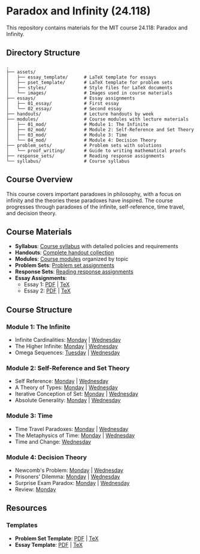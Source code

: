 # Paradox and Infinity (24.118)

This repository contains materials for the MIT course 24.118: Paradox and Infinity.

## Directory Structure

```
.
├── assets/
│   ├── essay_template/      # LaTeX template for essays
│   ├── pset_template/       # LaTeX template for problem sets
│   ├── styles/              # Style files for LaTeX documents
│   └── images/              # Images used in course materials
├── essays/                  # Essay assignments
│   ├── 01_essay/            # First essay
│   └── 02_essay/            # Second essay
├── handouts/                # Lecture handouts by week
├── modules/                 # Course modules with lecture materials
│   ├── 01_mod/              # Module 1: The Infinite
│   ├── 02_mod/              # Module 2: Self-Reference and Set Theory
│   ├── 03_mod/              # Module 3: Time
│   └── 04_mod/              # Module 4: Decision Theory
├── problem_sets/            # Problem sets with solutions
│   └── proof_writing/       # Guide to writing mathematical proofs
├── response_sets/           # Reading response assignments
└── syllabus/                # Course syllabus
```

## Course Overview

This course covers important paradoxes in philosophy, with a focus on infinity and the theories these paradoxes have inspired. The course progresses through paradoxes of the infinite, self-reference, time travel, and decision theory.

## Course Materials

- **Syllabus**: [Course syllabus](syllabus/syllabus.pdf) with detailed policies and requirements
- **Handouts**: [Complete handout collection](handouts/All_Handouts.pdf)
- **Modules**: [Course modules](modules/README.md) organized by topic
- **Problem Sets**: [Problem set assignments](problem_sets/README.md)
- **Response Sets**: [Reading response assignments](response_sets/README.md)
- **Essay Assignments**:
  - Essay 1: [PDF](essays/01_essay/01_essay.pdf) | [TeX](essays/01_essay/01_essay.tex)
  - Essay 2: [PDF](essays/02_essay/02_essay.pdf) | [TeX](essays/02_essay/02_essay.tex)

## Course Structure

### Module 1: The Infinite

- Infinite Cardinalities: [Monday](handouts/01_Mon_Handout.pdf) | [Wednesday](handouts/01_Wed_Handout.pdf)
- The Higher Infinite: [Monday](handouts/02_Mon_Handout.pdf) | [Wednesday](handouts/02_Wed_Handout.pdf)
- Omega Sequences: [Tuesday](handouts/03_Tue_Handout.pdf) | [Wednesday](handouts/03_Wed_Handout.pdf)

### Module 2: Self-Reference and Set Theory

- Self Reference: [Monday](handouts/04_Mon_Handout.pdf) | [Wednesday](handouts/04_Wed_Handout.pdf)
- A Theory of Types: [Monday](handouts/05_Mon_Handout.pdf) | [Wednesday](handouts/05_Wed_Handout.pdf)
- Iterative Conception of Set: [Monday](handouts/06_Mon_Handout.pdf) | [Wednesday](handouts/06_Wed_Handout.pdf)
- Absolute Generality: [Monday](handouts/07_Mon_Handout.pdf) | [Wednesday](handouts/07_Wed_Handout.pdf)

### Module 3: Time

- Time Travel Paradoxes: [Monday](handouts/09_Mon_Handout.pdf) | [Wednesday](handouts/09_Wed_Handout.pdf)
- The Metaphysics of Time: [Monday](handouts/10_Mon_Handout.pdf) | [Wednesday](handouts/10_Wed_Handout.pdf)
- Time and Change: [Wednesday](handouts/11_Wed_Handout.pdf)

### Module 4: Decision Theory

- Newcomb's Problem: [Monday](handouts/12_Mon_Handout.pdf) | [Wednesday](handouts/12_Wed_Handout.pdf)
- Prisoners' Dilemma: [Monday](handouts/13_Mon_Handout.pdf) | [Wednesday](handouts/13_Wed_Handout.pdf)
- Surprise Exam Paradox: [Monday](handouts/14_Mon_Handout.pdf) | [Wednesday](handouts/14_Wed_Handout.pdf)
- Review: [Monday](handouts/15_Mon_Handout.pdf)

## Resources

### Templates

- **Problem Set Template**: [PDF](assets/pset_template/pset_template.pdf) | [TeX](assets/pset_template/pset_template.tex)
- **Essay Template**: [PDF](assets/essay_template/essay_template.pdf) | [TeX](assets/essay_template/essay_template.tex)
